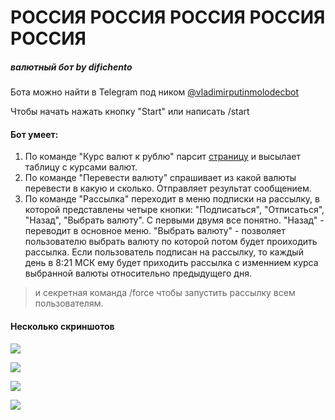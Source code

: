 # РОССИЯ РОССИЯ РОССИЯ РОССИЯ РОССИЯ
##### валютный бот *by difichento*

Бота можно найти в Telegram под ником [@vladimirputinmolodecbot](https://t.me/vladimirputinmolodecbot?start=666)

Чтобы начать нажать кнопку "Start" или написать /start

#### Бот умеет:
1. По команде "Курс валют к рублю" парсит [страницу](https://www.alta.ru/currency/) и высылает таблицу с курсами валют.
2. По команде "Перевести валюту" спрашивает из какой валюты перевести в какую и сколько. Отправляет результат сообщением.
3. По команде "Рассылка" переходит в меню подписки на рассылку, в которой представлены четыре кнопки: "Подписаться", "Отписаться", "Назад", "Выбрать валюту". С первыми двумя все понятно. "Назад" - переводит в основное меню. "Выбрать валюту" - позволяет пользователю выбрать валюту по которой потом будет проиходить рассылка. 
Если пользователь подписан на рассылку, то каждый день в 8:21 МСК ему будет приходить рассылка с изменнием курса выбранной валюты относительно предыдущего дня.

> и секретная команда /force чтобы запустить рассылку всем пользователям.


#### Несколько скриншотов 

![](https://a.radikal.ru/a10/2105/ac/1bec173aef9b.png)

![](https://a.radikal.ru/a17/2105/52/4bd8fe75ee57.png)

![](https://d.radikal.ru/d22/2105/6d/3ad822f3e889.png)

![](https://d.radikal.ru/d13/2105/23/d3d1bd0240d0.png)
